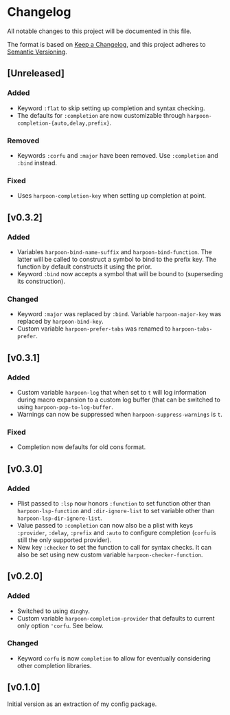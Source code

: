 # Changelog

All notable changes to this project will be documented in this file.

The format is based on [Keep a Changelog](https://keepachangelog.com/en/1.0.0/),
and this project adheres to [Semantic Versioning](https://semver.org/spec/v2.0.0.html).

## [Unreleased]

### Added

- Keyword `:flat` to skip setting up completion and syntax checking.
- The defaults for `:completion` are now customizable through
  `harpoon-completion-{auto,delay,prefix}`.

### Removed

- Keywords `:corfu` and `:major` have been removed. Use `:completion`
  and `:bind` instead.

### Fixed

- Uses `harpoon-completion-key` when setting up completion at point.

## [v0.3.2]

### Added

- Variables `harpoon-bind-name-suffix` and `harpoon-bind-function`.
  The latter will be called to construct a symbol to bind to the
  prefix key. The function by default constructs it using the prior.
- Keyword `:bind` now accepts a symbol that will be bound to
  (superseding its construction).

### Changed

- Keyword `:major` was replaced by `:bind`. Variable
  `harpoon-major-key` was replaced by `harpoon-bind-key`.
- Custom variable `harpoon-prefer-tabs` was renamed to
  `harpoon-tabs-prefer`.

## [v0.3.1]

### Added

- Custom variable `harpoon-log` that when set to `t` will log
  information during macro expansion to a custom log buffer (that can
  be switched to using `harpoon-pop-to-log-buffer`.
- Warnings can now be suppressed when `harpoon-suppress-warnings` is
  `t`.

### Fixed

- Completion now defaults for old cons format.

## [v0.3.0]

### Added

- Plist passed to `:lsp` now honors `:function` to set function other
  than `harpoon-lsp-function` and `:dir-ignore-list` to set variable
  other than `harpoon-lsp-dir-ignore-list`.
- Value passed to `:completion` can now also be a plist with keys
  `:provider`, `:delay`, `:prefix` and `:auto` to configure completion
  (`corfu` is still the only supported provider).
- New key `:checker` to set the function to call for syntax checks. It
  can also be set using new custom variable
  `harpoon-checker-function`.

## [v0.2.0]

### Added

- Switched to using `dinghy`.
- Custom variable `harpoon-completion-provider` that defaults to
  current only option `'corfu`. See below.

### Changed

- Keyword `corfu` is now `completion` to allow for eventually
  considering other completion libraries.

## [v0.1.0]

Initial version as an extraction of my config package.
